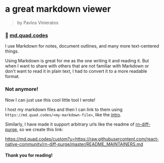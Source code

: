 # a great markdown viewer

> by Pavlos Vinieratos

### 🔗 [md.quad.codes](https://md.quad.codes)

I use Markdown for notes, document outlines, and many more text-centered things.

Using Markdown is great for me as the one writing it and reading it. But when I want to share with others that are not familiar with Markdown or don't want to read it in plain text, I had to convert it to a more readable format.

### Not anymore!

Now I can just use this cool little tool I wrote!

I host my markdown files and then I can link to them using `https://md.quad.codes/<my-markdown-file>`, like the [intro](https://md.quad.codes/intro.md).

Similarly, I have made it support arbitrary urls like the readme of [rn-diff-purge](https://github.com/react-native-community/rn-diff-purge), so we create this link:

https://md.quad.codes/custom?u=https://raw.githubusercontent.com/react-native-community/rn-diff-purge/master/README_MAINTAINERS.md

#### Thank you for reading!
